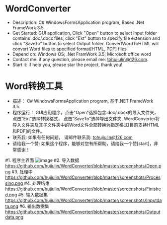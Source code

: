 # WordConverter
- Description: C# WindowsFormsApplication program, Based .Net FrameWork 3.5.
- Get Started: GUI application, Click "Open" button to select Input folder contains .doc/.docx files, click "Ext" button to specify file extension and click "SaveTo" button to select Output folder. ConvertWordToHTML will convert Word files to specified format[HTML, PDF] files.
- Depend on: Windows OS; .Net FramWork 3.5; Microsoft office word
- Contact me: if any question, please email me: tohujiulin@126.com.
- Start it: if help you, please star the project, thank you!

# Word转换工具
- 描述： C# WindowsFormsApplication program, 基于.NET FrameWork 3.5.
- 程序运行： GUI应用程序，点击"Open"选择包含.doc/.docx的导入文件夹，点击"Ext"选择转换格式， 点击"SaveTo"选择导出文件夹. WordConverter将导入文件夹及其子文件夹中的Word文件全部转换为指定格式[目前支持HTML和PDF]的文件。
- 联系我: 如果有任何问题， 请邮件联系我: tohujiulin@126.com
- 请给我一个赞: 如果这个程序，能够对您有所帮助，请给我一个赞[start]，非常感谢！

#1. 程序主界面
![image](https://github.com/hujiulin/WordConverter/blob/master/screenshots/Mainform.png)
#2. 导入数据
https://github.com/hujiulin/WordConverter/blob/master/screenshots/Open.png
#3. 处理中
https://github.com/hujiulin/WordConverter/blob/master/screenshots/Processing.png
#4. 处理结束
https://github.com/hujiulin/WordConverter/blob/master/screenshots/Finished.png
#5. 输入数据集
https://github.com/hujiulin/WordConverter/blob/master/screenshots/Inputdata.png
#6. 输出数据集
https://github.com/hujiulin/WordConverter/blob/master/screenshots/Outputdata.png
